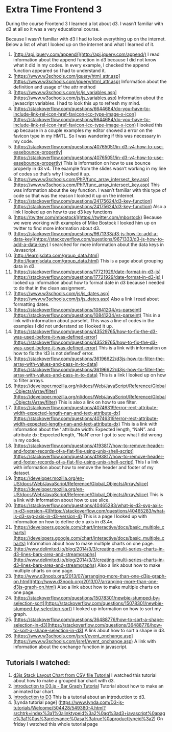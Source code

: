 # Extra Time Frontend 3

During the course Frontend 3 I learned a lot about d3. I wasn’t familiar with d3 at all so it was a very educational course.

Because I wasn’t familiar with d3 I had to look everything up on the internet. Below a list of what I looked up on the internet and what I learned of it.

1. [http://api.jquery.com/append/](http://api.jquery.com/append/) I read information about the append function in d3 because I did not know what it did in my codes. In every example, I checked the append function appeared so I had to understand it. 
2. [https://www.w3schools.com/jquery/html_attr.asp](https://www.w3schools.com/jquery/html_attr.asp) Information about the definition and usage of the attr method
3. [https://www.w3schools.com/js/js_variables.asp](https://www.w3schools.com/js/js_variables.asp) Information about the javascript variables. I had to look this up to refresh my mind. 
4. [https://stackoverflow.com/questions/6644684/do-you-have-to-include-link-rel-icon-href-favicon-ico-type-image-x-icon](https://stackoverflow.com/questions/6644684/do-you-have-to-include-link-rel-icon-href-favicon-ico-type-image-x-icon) I looked this up because in a couple examples my editor showed a error on the favicon type in my HMTL. So I was wandering if this was necessary in my code.
5. [https://stackoverflow.com/questions/40765051/in-d3-v4-how-to-use-easebounce-propertly](https://stackoverflow.com/questions/40765051/in-d3-v4-how-to-use-easebounce-propertly) This is information on how to use bounce properly in d3 v4. The example from the slides wasn’t working in my line of codes so that’s why I looked it up.
6. [https://www.w3schools.com/PhP/func_array_intersect_key.asp](https://www.w3schools.com/PhP/func_array_intersect_key.asp) This was information about the key function. I wasn’t familiar with this type of code so that was the reason I looked it up on the internet.
7. [https://stackoverflow.com/questions/24175624/d3-key-function](https://stackoverflow.com/questions/24175624/d3-key-function) Also a link I looked up on how to use d3 key functions
8. [https://twitter.com/mbostock](https://twitter.com/mbostock) Because we were working with examples of Mike Bostock I looked him up on twitter to find more information about d3.
9. [https://stackoverflow.com/questions/9671333/d3-js-how-to-add-a-data-key](https://stackoverflow.com/questions/9671333/d3-js-how-to-add-a-data-key) I searched for more information about the data keys in Javascript. 
10. [http://learnjsdata.com/group_data.html](http://learnjsdata.com/group_data.html) This is a page about grouping data in d3. 
11. [https://stackoverflow.com/questions/17721929/date-format-in-d3-js](https://stackoverflow.com/questions/17721929/date-format-in-d3-js) I looked up information about how to format date in d3 because I needed to do that in the clean assignment. 
12. [https://www.w3schools.com/js/js_dates.asp](https://www.w3schools.com/js/js_dates.asp) Also a link I read about formatting dates.
13. [https://stackoverflow.com/questions/10841204/vs-parseint](https://stackoverflow.com/questions/10841204/vs-parseint) This in a link with information about parseInt. This was a line of codes in the examples I did not understand so I looked it up.
14. [https://stackoverflow.com/questions/43529765/how-to-fix-the-d3-was-used-before-it-was-defined-error](https://stackoverflow.com/questions/43529765/how-to-fix-the-d3-was-used-before-it-was-defined-error) This is a link with information on how to fix the ‘d3 is not defined’ error.
15. [https://stackoverflow.com/questions/36196622/d3js-how-to-filter-the-array-with-values-and-pass-in-to-data](https://stackoverflow.com/questions/36196622/d3js-how-to-filter-the-array-with-values-and-pass-in-to-data) This is a link I looked up on how to filter arrays.
16. [https://developer.mozilla.org/nl/docs/Web/JavaScript/Reference/Global_Objects/Array/filter](https://developer.mozilla.org/nl/docs/Web/JavaScript/Reference/Global_Objects/Array/filter) This is also a link on how to use filter.
17. [https://stackoverflow.com/questions/40746319/error-rect-attribute-width-expected-length-nan-and-text-attribute-dx](https://stackoverflow.com/questions/40746319/error-rect-attribute-width-expected-length-nan-and-text-attribute-dx) This is a link with information about the ‘ <rect> attribute width: Expected length, “NaN”. and <text> attribute dx: Expected length, “NaN’ error I got to see what I did wrong in my codes.
18. [https://stackoverflow.com/questions/4193817/how-to-remove-header-and-footer-records-of-a-flat-file-using-unix-shell-script](https://stackoverflow.com/questions/4193817/how-to-remove-header-and-footer-records-of-a-flat-file-using-unix-shell-script) This I a link with information about how to remove the header and footer of my dataset.
19. [https://developer.mozilla.org/en-US/docs/Web/JavaScript/Reference/Global_Objects/Array/slice](https://developer.mozilla.org/en-US/docs/Web/JavaScript/Reference/Global_Objects/Array/slice) This is a link with information about how to use slice.
20. [https://stackoverflow.com/questions/40465283/what-is-d3-svg-axis-in-d3-version-4](https://stackoverflow.com/questions/40465283/what-is-d3-svg-axis-in-d3-version-4) This is a page I looked up with information on how to define de x axis in d3.4v.
21. [https://developers.google.com/chart/interactive/docs/basic_multiple_charts](https://developers.google.com/chart/interactive/docs/basic_multiple_charts) Information about how to make multiple charts on one page.
22. [http://www.delimited.io/blog/2014/3/3/creating-multi-series-charts-in-d3-lines-bars-area-and-streamgraphs](http://www.delimited.io/blog/2014/3/3/creating-multi-series-charts-in-d3-lines-bars-area-and-streamgraphs) Also a link about how to make multiple charts on one page.
23. [http://www.d3noob.org/2013/07/arranging-more-than-one-d3js-graph-on.html](http://www.d3noob.org/2013/07/arranging-more-than-one-d3js-graph-on.html) Also a link about how to make multiple charts on one page.
24. [https://stackoverflow.com/questions/15078301/newbie-stumped-by-selection-sort](https://stackoverflow.com/questions/15078301/newbie-stumped-by-selection-sort) I looked up information on how to sort my graph.
25. [https://stackoverflow.com/questions/36488776/how-to-sort-a-shape-selection-in-d3](https://stackoverflow.com/questions/36488776/how-to-sort-a-shape-selection-in-d3) A link about how to sort a shape in d3.
26. [https://www.w3schools.com/jsref/event_onchange.asp](https://www.w3schools.com/jsref/event_onchange.asp) A link with information about the onchange function in javascript.


## Tutorials I watched:

1. [d3js Stack Layout Chart from CSV file Tutorial](https://www.youtube.com/watch?v=n9kKdbzCiLI) I watched this tutorial about how to make a grouped bar chart with d3.
2. [Introduction to D3.js - Bar Graph Tutorial](https://www.youtube.com/watch?v=Fjmxh-gnBM0) Tutorial about how to make an animated bar chart.
3. [Introduction to D3](https://www.youtube.com/watch?v=8jvoTV54nXw) This is a tutorial about an introduction to d3.
4. [Lynda tutorial page] (https://www.lynda.com/D3-js-tutorials/Welcome/504428/549380-4.html?srchtrk=index%3a1%0alinktypeid%3a2%0aq%3ad3+javascript%0apage%3a1%0as%3arelevance%0asa%3atrue%0aproducttypeid%3a2) On friday I watched this whole tutorial page



  
  
  
  
  
  
  
  
  
  
  
  
  
  
  
  
  
